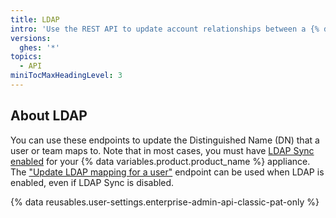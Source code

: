```yaml
---
title: LDAP
intro: 'Use the REST API to update account relationships between a {% data variables.product.product_name %} user or team and its linked LDAP entry or queue a new synchronization.'
versions:
  ghes: '*'
topics:
  - API
miniTocMaxHeadingLevel: 3
---
```


## About LDAP

You can use these endpoints to update the Distinguished Name (DN) that a user or team maps to. Note that in most cases, you must have [LDAP Sync enabled](/enterprise/admin/authentication/using-ldap) for your {% data variables.product.product_name %} appliance. The ["Update LDAP mapping for a user"](#update-ldap-mapping-for-a-user) endpoint can be used when LDAP is enabled, even if LDAP Sync is disabled.

{% data reusables.user-settings.enterprise-admin-api-classic-pat-only %}
